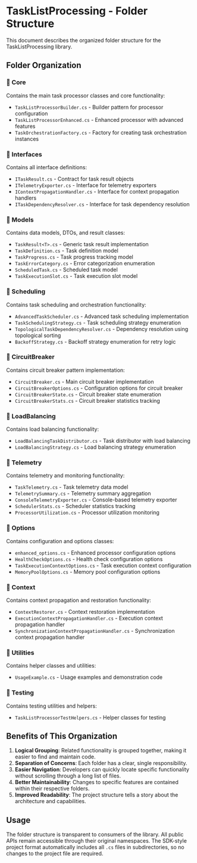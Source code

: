# TaskListProcessing - Folder Structure

This document describes the organized folder structure for the TaskListProcessing library.

## Folder Organization

### 📁 Core

Contains the main task processor classes and core functionality:

- `TaskListProcessorBuilder.cs` - Builder pattern for processor configuration
- `TaskListProcessorEnhanced.cs` - Enhanced processor with advanced features
- `TaskOrchestrationFactory.cs` - Factory for creating task orchestration instances

### 📁 Interfaces

Contains all interface definitions:

- `ITaskResult.cs` - Contract for task result objects
- `ITelemetryExporter.cs` - Interface for telemetry exporters
- `IContextPropagationHandler.cs` - Interface for context propagation handlers
- `ITaskDependencyResolver.cs` - Interface for task dependency resolution

### 📁 Models

Contains data models, DTOs, and result classes:

- `TaskResult<T>.cs` - Generic task result implementation
- `TaskDefinition.cs` - Task definition model
- `TaskProgress.cs` - Task progress tracking model
- `TaskErrorCategory.cs` - Error categorization enumeration
- `ScheduledTask.cs` - Scheduled task model
- `TaskExecutionSlot.cs` - Task execution slot model

### 📁 Scheduling

Contains task scheduling and orchestration functionality:

- `AdvancedTaskScheduler.cs` - Advanced task scheduling implementation
- `TaskSchedulingStrategy.cs` - Task scheduling strategy enumeration
- `TopologicalTaskDependencyResolver.cs` - Dependency resolution using topological sorting
- `BackoffStrategy.cs` - Backoff strategy enumeration for retry logic

### 📁 CircuitBreaker

Contains circuit breaker pattern implementation:

- `CircuitBreaker.cs` - Main circuit breaker implementation
- `CircuitBreakerOptions.cs` - Configuration options for circuit breaker
- `CircuitBreakerState.cs` - Circuit breaker state enumeration
- `CircuitBreakerStats.cs` - Circuit breaker statistics tracking

### 📁 LoadBalancing

Contains load balancing functionality:

- `LoadBalancingTaskDistributor.cs` - Task distributor with load balancing
- `LoadBalancingStrategy.cs` - Load balancing strategy enumeration

### 📁 Telemetry

Contains telemetry and monitoring functionality:

- `TaskTelemetry.cs` - Task telemetry data model
- `TelemetrySummary.cs` - Telemetry summary aggregation
- `ConsoleTelemetryExporter.cs` - Console-based telemetry exporter
- `SchedulerStats.cs` - Scheduler statistics tracking
- `ProcessorUtilization.cs` - Processor utilization monitoring

### 📁 Options

Contains configuration and options classes:

- `enhanced_options.cs` - Enhanced processor configuration options
- `HealthCheckOptions.cs` - Health check configuration options
- `TaskExecutionContextOptions.cs` - Task execution context configuration
- `MemoryPoolOptions.cs` - Memory pool configuration options

### 📁 Context

Contains context propagation and restoration functionality:

- `ContextRestorer.cs` - Context restoration implementation
- `ExecutionContextPropagationHandler.cs` - Execution context propagation handler
- `SynchronizationContextPropagationHandler.cs` - Synchronization context propagation handler

### 📁 Utilities

Contains helper classes and utilities:

- `UsageExample.cs` - Usage examples and demonstration code

### 📁 Testing

Contains testing utilities and helpers:

- `TaskListProcessorTestHelpers.cs` - Helper classes for testing

## Benefits of This Organization

1. **Logical Grouping**: Related functionality is grouped together, making it easier to find and maintain code.
2. **Separation of Concerns**: Each folder has a clear, single responsibility.
3. **Easier Navigation**: Developers can quickly locate specific functionality without scrolling through a long list of files.
4. **Better Maintainability**: Changes to specific features are contained within their respective folders.
5. **Improved Readability**: The project structure tells a story about the architecture and capabilities.

## Usage

The folder structure is transparent to consumers of the library. All public APIs remain accessible through their original namespaces. The SDK-style project format automatically includes all `.cs` files in subdirectories, so no changes to the project file are required.
